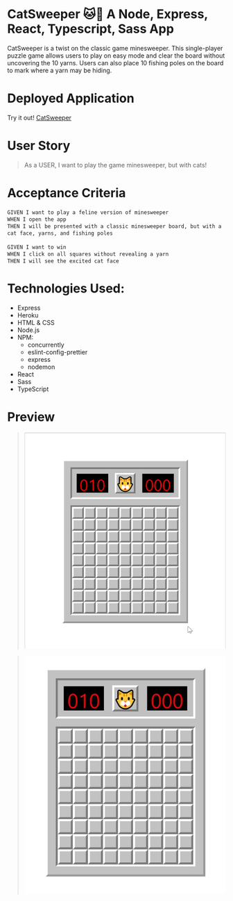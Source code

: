 # CatSweeper 🐱🧶 A Node, Express, React, Typescript, Sass App  

CatSweeper is a twist on the classic game minesweeper. This single-player puzzle game allows users to play on easy mode and 
clear the board without uncovering the 10 yarns. Users can also place 10 fishing poles on the board to mark where a yarn may be hiding.

# Deployed Application

Try it out!
[CatSweeper](https://cat-sweeper.herokuapp.com/)

# User Story

> As a USER, I want to play the game minesweeper, but with cats!

# Acceptance Criteria

```
GIVEN I want to play a feline version of minesweeper
WHEN I open the app
THEN I will be presented with a classic minesweeper board, but with a cat face, yarns, and fishing poles

GIVEN I want to win
WHEN I click on all squares without revealing a yarn
THEN I will see the excited cat face

```

# Technologies Used:
- Express
- Heroku
- HTML & CSS
- Node.js
- NPM:
  - concurrently
  - eslint-config-prettier
  - express
  - nodemon
- React
- Sass
- TypeScript

# Preview

>![CatSweeper-gif](client/src/images/cat-sweeper-gif.gif)

>![CatSweeper](client/src/images/catSweeper.JPG)